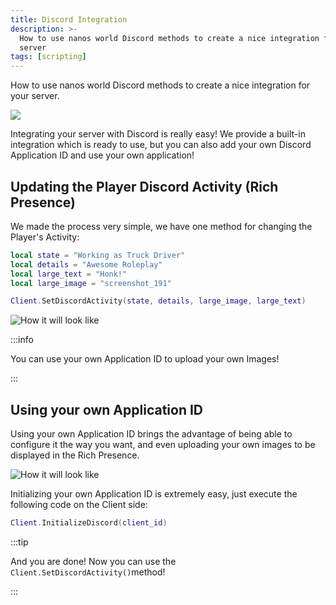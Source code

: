 ```yaml
---
title: Discord Integration
description: >-
  How to use nanos world Discord methods to create a nice integration for your
  server
tags: [scripting]
---
```



How to use nanos world Discord methods to create a nice integration for your server.

![](/img/docs/discord.jpg)

Integrating your server with Discord is really easy! We provide a built-in integration which is ready to use, but you can also add your own Discord Application ID and use your own application!

## Updating the Player Discord Activity \(Rich Presence\)

We made the process very simple, we have one method for changing the Player's Activity:

```lua title="Client/Index.lua"
local state = "Working as Truck Driver"
local details = "Awesome Roleplay"
local large_text = "Honk!"
local large_image = "screenshot_191"

Client.SetDiscordActivity(state, details, large_image, large_text)
```

![How it will look like](/img/docs/discord-integration-01.jpg)

:::info

You can use your own Application ID to upload your own Images!

:::

## Using your own Application ID

Using your own Application ID brings the advantage of being able to configure it the way you want, and even uploading your own images to be displayed in the Rich Presence.

![How it will look like](/img/docs/discord-integration-02.jpg)

Initializing your own Application ID is extremely easy, just execute the following code on the Client side:

```lua title="Client/Index.lua"
Client.InitializeDiscord(client_id)
```

:::tip

And you are done! Now you can use the `Client.SetDiscordActivity()`method!

:::
